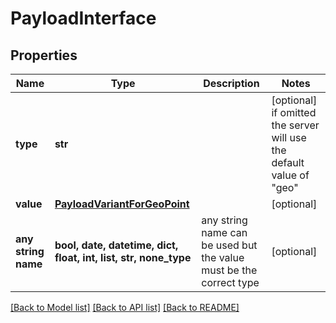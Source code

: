 # PayloadInterface

## Properties
Name | Type | Description | Notes
------------ | ------------- | ------------- | -------------
**type** | **str** |  | [optional]  if omitted the server will use the default value of "geo"
**value** | [**PayloadVariantForGeoPoint**](PayloadVariantForGeoPoint.md) |  | [optional] 
**any string name** | **bool, date, datetime, dict, float, int, list, str, none_type** | any string name can be used but the value must be the correct type | [optional]

[[Back to Model list]](../README.md#documentation-for-models) [[Back to API list]](../README.md#documentation-for-api-endpoints) [[Back to README]](../README.md)


